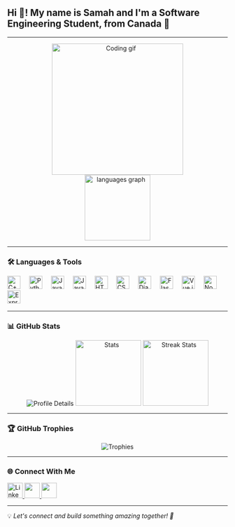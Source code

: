 <h2 align="left">Hi 👋! My name is Samah and I'm a Software Engineering Student, from Canada 🍁</h2>

---
<div align="center">
<img height="300" src="https://media0.giphy.com/media/v1.Y2lkPTc5MGI3NjExbmV0NXhjYmJoN2JsOTlrbHQ5dHI0MmJla2lodzdnOXF4cjc4YW53NSZlcD12MV9pbnRlcm5hbF9naWZfYnlfaWQmY3Q9Zw/S9d8XB557e8phGLBVS/giphy.gif" alt="Coding gif" />
</div>
<div align="center">
  <!-- Langages les plus utilisés -->
  <img src="https://github-readme-stats.vercel.app/api/top-langs?username=SANAJ12s&locale=en&hide_title=false&layout=compact&card_width=320&langs_count=10&theme=dracula&hide_border=false" height="150" alt="languages graph" />
</div>

---

### 🛠 Languages & Tools

<div align="left">
  <img src="https://cdn.jsdelivr.net/gh/devicons/devicon/icons/cplusplus/cplusplus-original.svg" height="30" alt="C++" /> <img width="12" />
  <img src="https://cdn.jsdelivr.net/gh/devicons/devicon/icons/python/python-original.svg" height="30" alt="Python" /> <img width="12" />
  <img src="https://cdn.jsdelivr.net/gh/devicons/devicon/icons/java/java-original.svg" height="30" alt="Java" /> <img width="12" />
  <img src="https://cdn.jsdelivr.net/gh/devicons/devicon/icons/javascript/javascript-original.svg" height="30" alt="JavaScript" /> <img width="12" />
  <img src="https://cdn.jsdelivr.net/gh/devicons/devicon/icons/html5/html5-original.svg" height="30" alt="HTML5" /> <img width="12" />
  <img src="https://cdn.jsdelivr.net/gh/devicons/devicon/icons/css3/css3-original.svg" height="30" alt="CSS3" /> <img width="12" />
  <img src="https://cdn.jsdelivr.net/gh/devicons/devicon/icons/django/django-plain.svg" height="30" alt="Django" /> <img width="12" />
  <img src="https://cdn.jsdelivr.net/gh/devicons/devicon/icons/flask/flask-original.svg" height="30" alt="Flask" /> <img width="12" />
  <img src="https://cdn.jsdelivr.net/gh/devicons/devicon/icons/vuejs/vuejs-original.svg" height="30" alt="Vue.js" /> <img width="12" />
  <img src="https://cdn.jsdelivr.net/gh/devicons/devicon/icons/nodejs/nodejs-original.svg" height="30" alt="Node.js" /> <img width="12" />
  <img src="https://cdn.jsdelivr.net/gh/devicons/devicon/icons/express/express-original.svg" height="30" alt="Express.js" /> <img width="12" />

---

### 📊 GitHub Stats

<div align="center">

  <img src="https://github-profile-summary-cards.vercel.app/api/cards/profile-details?username=SANAJ12s&theme=dracula" alt="Profile Details" />

  <img src="https://github-readme-stats.vercel.app/api?username=SANAJ12s&show_icons=true&theme=dracula&hide_border=false" height="150" alt="Stats" />
  <img src="https://github-readme-streak-stats.herokuapp.com/?user=SANAJ12s&theme=dracula&hide_border=false" height="150" alt="Streak Stats" />
  
</div>

---

### 🏆 GitHub Trophies
<div align="center">
  <img src="https://github-profile-trophy.vercel.app/?username=SANAJ12s&theme=dracula&no-frame=true&row=1&column=7" alt="Trophies" />
</div>

---

### 🌐 Connect With Me

<div align="left">
  <a href="https://www.linkedin.com/in/samah-naji-1716282a6/" target="_blank">
    <img src="https://img.shields.io/static/v1?message=LinkedIn&logo=linkedin&label=&color=0077B5&logoColor=white&labelColor=&style=for-the-badge" height="35" alt="LinkedIn logo" />
  </a>
  <a href="mailto:samah.naji.1@ulaval.ca" target="_blank">
    <img src="https://img.shields.io/static/v1?message=Gmail&logo=gmail&label=&color=D14836&logoColor=white&labelColor=&style=for-the-badge" height="35" />
  </a>
  <a href="https://discordapp.com/users/sam_a1" target="_blank">
    <img src="https://img.shields.io/static/v1?message=Discord&logo=discord&label=&color=7289DA&logoColor=white&labelColor=&style=for-the-badge" height="35" />
  </a>

</div>

---

💡 *Let's connect and build something amazing together! 🚀*

